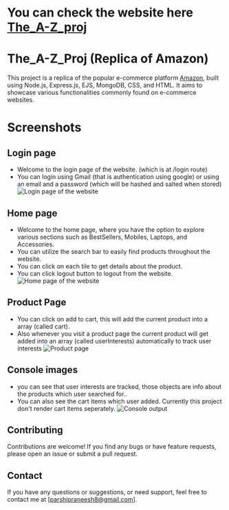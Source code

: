 # You can check the website here [The_A-Z_proj](https://a-z-project.glitch.me/)
# The_A-Z_Proj (Replica of Amazon)
This project is a replica of the popular e-commerce platform [Amazon](https://www.amazon.in/), built using Node.js, Express.js, EJS, MongoDB, CSS, and HTML. It aims to showcase various functionalities commonly found on e-commerce websites.
# Screenshots
## Login page   
- Welcome to the login page of the website. (which is at /login route) 
- You can login using Gmail (that is authentication using google) or using an email and a password (which will be hashed and salted when stored)
![Login page of the website](https://github.com/PPraneesh/The_A-Z_Proj/assets/125351602/7c218b94-db24-4eff-936e-b9fc1119582f)
## Home page  
 - Welcome to the home page, where you have the option to explore various sections such as BestSellers, Mobiles, Laptops, and Accessories.
 - You can utilize the search bar to easily find products throughout the website.
 - You can click on each tile to get details about the product.
 - You can click logout button to logout from the website.
![Home page of the website](https://github.com/PPraneesh/The_A-Z_Proj/assets/125351602/c36d32dd-12f9-437c-9051-960eeb66d4f9)
 ## Product Page <br>
 - You can click on add to cart, this will add the current product into a array (called cart).
 - Also whenever you visit a product page the current product will get added into an array (called userInterests) automatically to track user interests 
![Product page](https://github.com/PPraneesh/The_A-Z_Proj/assets/125351602/cad673e5-9d5d-495c-9b6b-aabe6c92ab98)
 ## Console images
 - you can see that user interests are tracked, those objects are info about the products which user searched for..
 - You can also see the cart items which user added. Currently this project don't render cart items seperately.
![Console output](https://github.com/PPraneesh/The_A-Z_Proj/assets/125351602/f520af4b-eb20-43e4-98ab-d6784be50306)
## Contributing
Contributions are welcome! If you find any bugs or have feature requests, please open an issue or submit a pull request.
## Contact
If you have any questions or suggestions, or need support, feel free to contact me at [parshipraneesh8@gmail.com].
